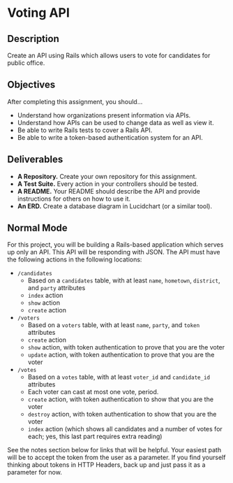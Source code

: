 # Voting API

## Description

Create an API using Rails which allows users to vote for candidates for public office.

## Objectives

After completing this assignment, you should...

* Understand how organizations present information via APIs.
* Understand how APIs can be used to change data as well as view it.
* Be able to write Rails tests to cover a Rails API.
* Be able to write a token-based authentication system for an API.

## Deliverables

* **A Repository.** Create your own repository for this assignment.
* **A Test Suite.** Every action in your controllers should be tested.
* **A README.** Your README should describe the API and provide instructions for others on how to use it.
* **An ERD.** Create a database diagram in Lucidchart (or a similar tool).

## Normal Mode

For this project, you will be building a Rails-based application which serves up only an API.  This API will be responding with JSON.  The API must have the following actions in the following locations:

* `/candidates`
  * Based on a `candidates` table, with at least `name`, `hometown`, `district`, and `party` attributes
  * `index` action
  * `show` action
  * `create` action
* `/voters`
  * Based on a `voters` table, with at least `name`, `party`, and `token` attributes
  * `create` action
  * `show` action, with token authentication to prove that you are the voter
  * `update` action, with token authentication to prove that you are the voter
* `/votes`
  * Based on a `votes` table, with at least `voter_id` and `candidate_id` attributes
  * Each voter can cast at most one vote, period.
  * `create` action, with token authentication to show that you are the voter
  * `destroy` action, with token authentication to show that you are the voter
  * `index` action (which shows all candidates and a number of votes for each; yes, this last part requires extra reading)

See the notes section below for links that will be helpful.  Your easiest path will be to accept the token from the user as a parameter.  If you find yourself thinking about tokens in HTTP Headers, back up and just pass it as a parameter for now.
